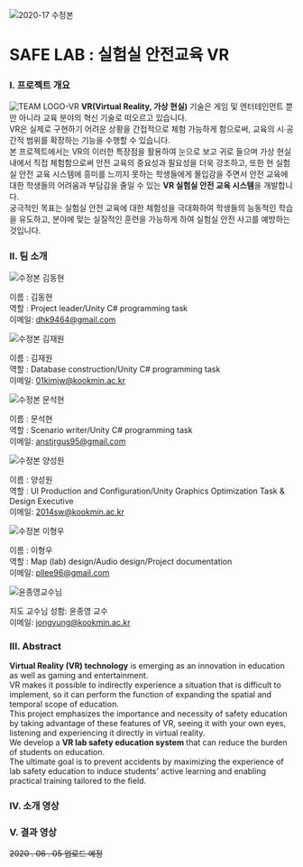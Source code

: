 ![2020-17 수정본](https://user-images.githubusercontent.com/42829348/77231783-75b71300-6be0-11ea-969a-a83e39c3c380.jpg)


# SAFE LAB : 실험실 안전교육 VR 


### I. 프로젝트 개요
 ![TEAM LOGO-VR](https://user-images.githubusercontent.com/42829348/77231036-ac3e5f00-6bdb-11ea-9b26-106f53e9e7c6.jpg)
 **VR(Virtual Reality, 가상 현실)** 기술은 게임 및 엔터테인먼트 뿐만 아니라 교육 분야의 혁신 기술로 떠오르고 있습니다. <br>
VR은 실제로 구현하기 어려운 상황을 간접적으로 체험 가능하게 함으로써, 교육의 시∙공간적 범위를 확장하는 기능을 수행할 수 있습니다.<br>
본 프로젝트에서는 VR의 이러한 특장점을 활용하여 눈으로 보고 귀로 들으며 가상 현실 내에서 직접 체험함으로써 안전 교육의 중요성과 필요성을 더욱 강조하고, 또한 현 실험실 안전 교육 시스템에 흥미를 느끼지 못하는 학생들에게 몰입감을 주면서 안전 교육에 대한 학생들의 어려움과 부담감을 줄일 수 있는 **VR 실험실 안전 교육 시스템**을 개발합니다. <br> 
궁극적인 목표는 실험실 안전 교육에 대한 체험성을 극대화하여 학생들의 능동적인 학습을 유도하고, 분야에 맞는 실질적인 훈련을 가능하게 하여 실험실 안전 사고를 예방하는 것입니다.

### II. 팀 소개

![수정본 김동현](https://user-images.githubusercontent.com/42829348/77139872-009ded80-6abb-11ea-8afb-6df7b258adcf.jpg)<br>

이름 : 김동현<br>
역할 : Project leader/Unity C# programming task<br>
이메일: dhk9464@gmail.com   


![수정본 김재원](https://user-images.githubusercontent.com/42829348/77139918-2b884180-6abb-11ea-9cd5-3db38e06887b.jpg)<br>

이름 : 김재원<br>
역할 : Database construction/Unity C# programming task<br>
이메일: 01kimjw@kookmin.ac.kr   


![수정본 문석현](https://user-images.githubusercontent.com/42829348/77139931-34791300-6abb-11ea-80c0-c236d9c64606.jpg)<br>

이름 : 문석현<br>
역할 : Scenario writer/Unity C# programming task<br>
이메일: anstjrgus95@gmail.com   


![수정본 양성원](https://user-images.githubusercontent.com/42829348/77139951-435fc580-6abb-11ea-8fa8-16f068c19113.jpg)<br>

이름 : 양성원<br>
역할 : UI Production and Configuration/Unity Graphics Optimization Task & Design Executive<br>
이메일: 2014sw@kookmin.ac.kr   


![수정본 이형우](https://user-images.githubusercontent.com/42829348/77139962-4e1a5a80-6abb-11ea-9d2f-32406a6c87cc.jpg)<br>

이름 : 이형우<br>
역할 : Map (lab) design/Audio design/Project documentation<br>
이메일: pllee96@gmail.com    


![윤종영교수님](https://user-images.githubusercontent.com/42829348/77141422-3396b000-6ac0-11ea-8438-773f0cdf3430.png)<br>

지도 교수님 성함: 윤종영 교수<br>
이메일: jongyung@kookmin.ac.kr

### III. Abstract
**Virtual Reality (VR) technology** is emerging as an innovation in education as well as gaming and entertainment.<br>
VR makes it possible to indirectly experience a situation that is difficult to implement, so it can perform the function of expanding the spatial and temporal scope of education.<br>
This project emphasizes the importance and necessity of safety education by taking advantage of these features of VR, seeing it with your own eyes, listening and experiencing it directly in virtual reality. <br>
We develop a **VR lab safety education system** that can reduce the burden of students on education.<br>
The ultimate goal is to prevent accidents by maximizing the experience of lab safety education to induce students' active learning and enabling practical training tailored to the field.<br>
### IV. 소개 영상

### V. 결과 영상
~~2020 . 06 . 05 업로드 예정~~
